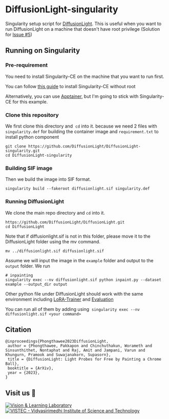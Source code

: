 # DiffusionLight-singularity
Singularity setup script for [DiffusionLight](https://github.com/DiffusionLight/DiffusionLight). This is useful when you want to run DiffusionLight on a machine that doesn't have root privilege (Solution for [Issue #5](https://github.com/DiffusionLight/DiffusionLight/issues/5#issuecomment-2439480877))


## Running on Singularity

### Pre-requirement

You need to install Singularity-CE on the machine that you want to run first. 

You can follow [this guide](https://chatgpt.com/share/671cce80-9310-800d-9447-838b4a06d2fc) to install Singularity-CE without root 

Alternatively, you can use [Apptainer](https://apptainer.org/), but I'm going to stick with Singularity-CE for this example.

### Clone this repository 

We first clone this directory and  `cd` into it. because we need 2 files with `singularity.def` for building the container image and `requirement.txt` to install python component

```
git clone https://github.com/DiffusionLight/DiffusionLight-singularity.git
cd DiffusionLight-singularity
```

### Building SIF image 

Then we build the image into SIF format. 

```
singularity build --fakeroot diffusionlight.sif singularity.def
```

### Running DiffusionLight

We clone the main repo directory and `cd` into it. 

```
https://github.com/DiffusionLight/DiffusionLight.git
cd DiffusionLight
```

Note that if diffusionlight.sif is not in this folder, please move it to the DiffusionLight folder using the mv command. 

```
mv ../diffusionlight.sif diffusionlight.sif
```

Assume we will input the image in the `example` folder and output to the `output` folder. We run

```
# inpainting
singularity exec --nv diffusionlight.sif python inpaint.py --dataset example --output_dir output
```

Other python file under DiffusionLight should work with the same environment including [LoRA-Trainer](https://github.com/DiffusionLight/DiffusionLight-LoRA-Trainer) and [Evaluation](https://github.com/DiffusionLight/DiffusionLight-evaluation)

You can run all of them by adding using  `singularity exec --nv diffusionlight.sif <your command>`


## Citation

```
@inproceedings{Phongthawee2023DiffusionLight,
 author = {Phongthawee, Pakkapon and Chinchuthakun, Worameth and Sinsunthithet, Nontaphat and Raj, Amit and Jampani, Varun and Khungurn, Pramook and Suwajanakorn, Supasorn},
 title = {DiffusionLight: Light Probes for Free by Painting a Chrome Ball},
 booktitle = {ArXiv},
 year = {2023},
}
```

## Visit us 🦉
[![Vision & Learning Laboratory](https://i.imgur.com/hQhkKhG.png)](https://vistec.ist/vision) [![VISTEC - Vidyasirimedhi Institute of Science and Technology](https://i.imgur.com/4wh8HQd.png)](https://vistec.ist/)